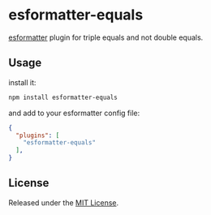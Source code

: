 # esformatter-equals

[esformatter](https://github.com/millermedeiros/esformatter) plugin for
triple equals and not double equals.


## Usage

install it:

```sh
npm install esformatter-equals
```

and add to your esformatter config file:

```json
{
  "plugins": [
    "esformatter-equals"
  ],
}
```
## License

Released under the [MIT License](http://opensource.org/licenses/MIT).
